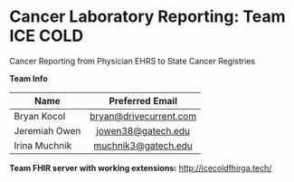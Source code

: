 # Cancer Laboratory Reporting: Team ICE COLD
Cancer Reporting from Physician EHRS to State Cancer Registries

**Team Info**

| Name   |      Preferred Email     |
|----------|:------------:|
| Bryan Kocol | bryan@drivecurrent.com |
| Jeremiah Owen | jowen38@gatech.edu |
| Irina Muchnik | muchnik3@gatech.edu 	|

**Team FHIR server with working extensions:**
http://icecoldfhirga.tech/

